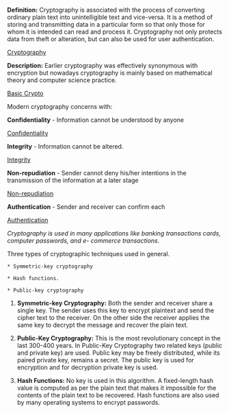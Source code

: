 <p>

**Definition:** Cryptography is associated with the process of converting ordinary plain text into unintelligible text and vice-versa. It is a method of storing and transmitting data in a particular form so that only those for whom it is intended can read and process it. Cryptography not only protects data from theft or alteration, but can also be used for user authentication.

[Cryptography](https://miro.medium.com/max/760/1*zSPtMkp70YN9JDhFRaHHXA.jpeg)

**Description:** Earlier cryptography was effectively synonymous with encryption but nowadays cryptography is mainly based on mathematical theory and computer science practice.

[Basic Crypto](https://inteng-storage.s3.amazonaws.com/img/iea/bM6AM9bM67/sizes/cyber-attack-abstract-access_resize_md.jpg)

Modern cryptography concerns with:

**Confidentiality** - Information cannot be understood by anyone

[Confidentiality](https://www.google.com/imgres?imgurl=https%3A%2F%2Fwww.ursinus.edu%2Flive%2Fimage%2Fgid%2F81%2Fwidth%2F1260%2Fheight%2F630%2Fcrop%2F1%2F4810_sample-confidentiality-agreement.rev.1417640752.jpg&imgrefurl=https%3A%2F%2Fwww.ursinus.edu%2Foffices%2Finformation-technology%2Finformation-usage-policies%2Fconfidentiality-agreement%2F&tbnid=ktS6x362D61YCM&vet=12ahUKEwivoYWSpLztAhWk2OAKHcjYCloQMygOegUIARDrAQ..i&docid=rolhThx5ptR0aM&w=800&h=400&q=confidentiality&hl=en&ved=2ahUKEwivoYWSpLztAhWk2OAKHcjYCloQMygOegUIARDrAQ)

**Integrity** - Information cannot be altered.

[Integrity](https://www.google.com/imgres?imgurl=https%3A%2F%2Fs3.amazonaws.com%2Fmentoring.redesign%2Fs3fs-public%2Fintergrity-sign.jpg&imgrefurl=https%3A%2F%2Fwww.score.org%2Fblog%2Fwhy-integrity-ultimate-employee-perk&tbnid=uqTc1Xa8qUi4hM&vet=12ahUKEwiEqImEpbztAhVL0OAKHSsJAcYQMygBegUIARDRAQ..i&docid=YEWN_7pms3_loM&w=725&h=482&q=integrity&hl=en&ved=2ahUKEwiEqImEpbztAhVL0OAKHSsJAcYQMygBegUIARDRAQ)

**Non-repudiation** - Sender cannot deny his/her intentions in the transmission of the information at a later stage

[Non-repudiation](https://www.google.com/imgres?imgurl=http%3A%2F%2Fblog.finjan.com%2Fwp-content%2Fuploads%2F2017%2F02%2FNon-repudiation.jpg&imgrefurl=https%3A%2F%2Fblog.finjan.com%2Fwhat-is-non-repudiation%2F&tbnid=-DOnSqwqXfKvoM&vet=12ahUKEwjF0tqopbztAhUq2-AKHYqjBeIQMygSegUIARDNAQ..i&docid=hQXWtZCU_Js-vM&w=450&h=219&q=Non-repudiation&hl=en&ved=2ahUKEwjF0tqopbztAhUq2-AKHYqjBeIQMygSegUIARDNAQ)

**Authentication** - Sender and receiver can confirm each

[Authentication](https://www.google.com/imgres?imgurl=https%3A%2F%2Fwww.loginradius.com%2Fblog%2Fwp-content%2Fuploads%2Fsites%2F4%2F2019%2F10%2FPasswordless-Authentication-main-image-1024x576.png&imgrefurl=https%3A%2F%2Fwww.loginradius.com%2Fblog%2F2019%2F10%2Fpasswordless-authentication-the-future-of-identity-and-security%2F&tbnid=8khAOJAeVWB2DM&vet=12ahUKEwjH6r3BpbztAhUKORQKHbBeAfUQMygOegUIARDpAQ..i&docid=ShiQtDvHRBGkeM&w=1024&h=576&q=Authentication&hl=en&ved=2ahUKEwjH6r3BpbztAhUKORQKHbBeAfUQMygOegUIARDpAQ)

*Cryptography is used in many applications like banking transactions cards, computer passwords, and e- commerce transactions.*

Three types of cryptographic techniques used in general.

    * Symmetric-key cryptography

    * Hash functions.

    * Public-key cryptography

1. **Symmetric-key Cryptography:** Both the sender and receiver share a single key. The sender uses this key to encrypt plaintext and send the cipher text to the receiver. On the other side the receiver applies the same key to decrypt the message and recover the plain text.

2. **Public-Key Cryptography:** This is the most revolutionary concept in the last 300-400 years. In Public-Key Cryptography two related keys (public and private key) are used. Public key may be freely distributed, while its paired private key, remains a secret. The public key is used for encryption and for decryption private key is used.

3. **Hash Functions:** No key is used in this algorithm. A fixed-length hash value is computed as per the plain text that makes it impossible for the contents of the plain text to be recovered. Hash functions are also used by many operating systems to encrypt passwords.
<p>